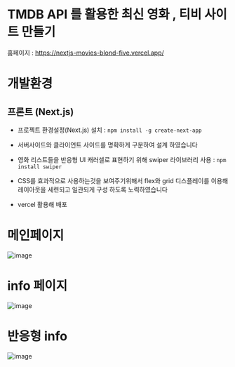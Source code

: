 # TMDB API 를 활용한 최신 영화 , 티비 사이트 만들기

홈페이지 : https://nextjs-movies-blond-five.vercel.app/

# 개발환경

## 프론트 (Next.js)

*  프로젝트 환경설정(Next.js) 설치 : `npm install -g create-next-app` <br />

*  서버사이드와 클라이언트 사이드를 명확하게 구분하여 설계 하였습니다  <br />

*  영화 리스트들을 반응형 UI 캐러셀로 표현하기 위해 swiper 라이브러리 사용 : `npm install swiper` <br />

*  CSS를 효과적으로 사용하는것을 보여주기위해서  flex와 grid 디스플레이를 이용해 레이아웃을 세련되고 일관되게 구성 하도록 노력하였습니다

*  vercel 활용해 배포


# 메인페이지

![image](https://github.com/dongridongil/NEXT-MOVIE/assets/108976641/ec2e366f-55d6-4c1d-9189-a218372b8ff5)


# info 페이지

![image](https://github.com/dongridongil/NEXT-MOVIE/assets/108976641/a12e2b87-35cc-42fd-ba79-d15ff6265c17)


# 반응형 info

![image](https://github.com/dongridongil/NEXT-MOVIE/assets/108976641/54558ea7-989d-4f8b-9efc-c2d32b96cc2b)
